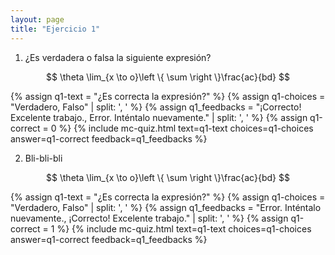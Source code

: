 ```yaml
---
layout: page
title: "Ejercicio 1"
---
```

<!-- Latest compiled and minified CSS -->
<link rel="stylesheet" href="https://maxcdn.bootstrapcdn.com/bootstrap/3.3.7/css/bootstrap.min.css" integrity="sha384-BVYiiSIFeK1dGmJRAkycuHAHRg32OmUcww7on3RYdg4Va+PmSTsz/K68vbdEjh4u" crossorigin="anonymous">

1. ¿Es verdadera o falsa la siguiente expresión?


$$ \theta \lim_{x \to o}\left \{ \sum  \right \}\frac{ac}{bd} $$


{% assign q1-text = "¿Es correcta la expresión?" %}
{% assign q1-choices = "Verdadero, Falso" | split: ', ' %}
{% assign q1_feedbacks = "¡Correcto!  Excelente trabajo., Error. Inténtalo nuevamente." | split: ', ' %}
{% assign q1-correct = 0 %}
{% include mc-quiz.html text=q1-text choices=q1-choices answer=q1-correct feedback=q1_feedbacks %}


2. Bli-bli-bli


$$ \theta \lim_{x \to o}\left \{ \sum  \right \}\frac{ac}{bd} $$


{% assign q1-text = "¿Es correcta la expresión?" %}
{% assign q1-choices = "Verdadero, Falso" | split: ', ' %}
{% assign q1_feedbacks = "Error. Inténtalo nuevamente., ¡Correcto!  Excelente trabajo." | split: ', ' %}
{% assign q1-correct = 1 %}
{% include mc-quiz.html text=q1-text choices=q1-choices answer=q1-correct feedback=q1_feedbacks %}
